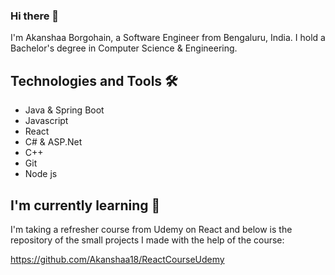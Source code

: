 ### Hi there 👋

I'm Akanshaa Borgohain, a Software Engineer from Bengaluru, India. I hold a Bachelor's degree in Computer Science & Engineering. 

## Technologies and Tools 🛠️
- Java & Spring Boot
- Javascript
- React
- C# & ASP.Net
- C++
- Git
- Node js

## I'm currently learning 🌱

I'm taking a refresher course from Udemy on React and below is the repository of the small projects I made with the help of the course:

https://github.com/Akanshaa18/ReactCourseUdemy
